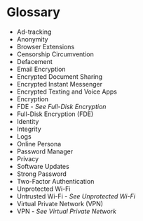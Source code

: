 Glossary
========

- Ad-tracking
- Anonymity
- Browser Extensions
- Censorship Circumvention
- Defacement
- Email Encryption
- Encrypted Document Sharing
- Encrypted Instant Messenger
- Encrypted Texting and Voice Apps
- Encryption
- FDE - *See Full-Disk Encryption*
- Full-Disk Encryption (FDE)
- Identity
- Integrity
- Logs
- Online Persona
- Password Manager
- Privacy
- Software Updates
- Strong Password
- Two-Factor Authentication
- Unprotected Wi-Fi
- Untrusted Wi-Fi - *See Unprotected Wi-Fi*
- Virtual Private Network (VPN)
- VPN - *See Virtual Private Network*


